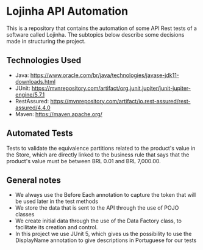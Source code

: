 
# Lojinha API Automation
This is a repository that contains the automation of some API Rest tests of a software called Lojinha. The subtopics below describe some decisions made in structuring the project.

## Technologies Used
- Java:
  https://www.oracle.com/br/java/technologies/javase-jdk11-downloads.html
- JUnit:
  https://mvnrepository.com/artifact/org.junit.jupiter/junit-jupiter-engine/5.7.1
- RestAssured:
  https://mvnrepository.com/artifact/io.rest-assured/rest-assured/4.4.0
- Maven:
  https://maven.apache.org/

## Automated Tests
Tests to validate the equivalence partitions related to the product's value in the Store, which are directly linked to the business rule that says that the product's value must be between BRL 0.01 and BRL 7,000.00.

## General notes
- We always use the Before Each annotation to capture the token that will be used later in the test methods
- We store the data that is sent to the API through the use of POJO classes
- We create initial data through the use of the Data Factory class, to facilitate its creation and control.
- In this project we use JUnit 5, which gives us the possibility to use the DisplayName annotation to give descriptions in Portuguese for our tests

